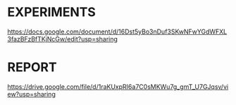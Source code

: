# EXPERIMENTS

https://docs.google.com/document/d/16Dst5yBo3nDuf3SKwNFwYGdWFXL3fazBFzBfTKjNcGw/edit?usp=sharing

# REPORT

https://drive.google.com/file/d/1raKUxpRI6a7C0sMKWu7g_gmT_U7GJqsv/view?usp=sharing
